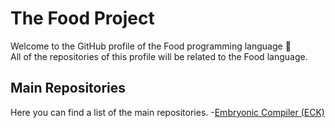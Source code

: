 # The Food Project
Welcome to the GitHub profile of the Food programming language 🍗  
All of the repositories of this profile will be related to the Food language.
## Main Repositories
Here you can find a list of the main repositories.
 -[Embryonic Compiler (ECK)](https://github.com/foodlang/eck)
